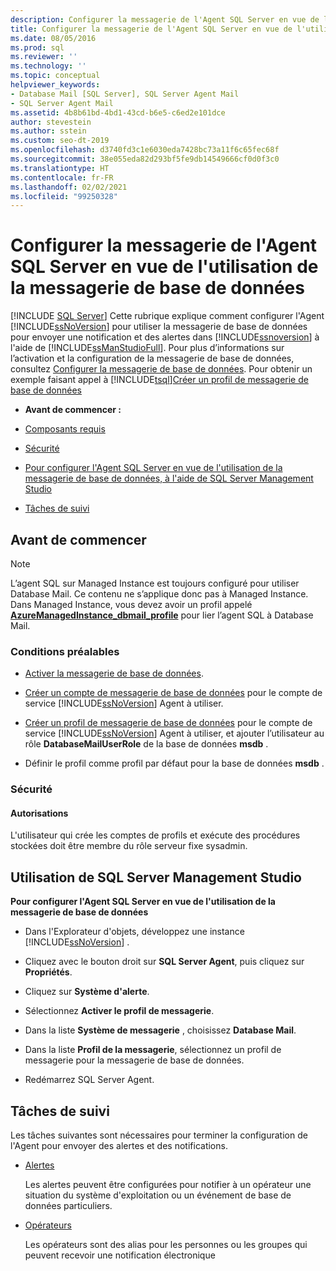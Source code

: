 ```yaml
---
description: Configurer la messagerie de l'Agent SQL Server en vue de l'utilisation de la messagerie de base de données
title: Configurer la messagerie de l'Agent SQL Server en vue de l'utilisation de la messagerie de base de données
ms.date: 08/05/2016
ms.prod: sql
ms.reviewer: ''
ms.technology: ''
ms.topic: conceptual
helpviewer_keywords:
- Database Mail [SQL Server], SQL Server Agent Mail
- SQL Server Agent Mail
ms.assetid: 4b8b61bd-4bd1-43cd-b6e5-c6ed2e101dce
author: stevestein
ms.author: sstein
ms.custom: seo-dt-2019
ms.openlocfilehash: d3740fd3c1e6030eda7428bc73a11f6c65fec68f
ms.sourcegitcommit: 38e055eda82d293bf5fe9db14549666cf0d0f3c0
ms.translationtype: HT
ms.contentlocale: fr-FR
ms.lasthandoff: 02/02/2021
ms.locfileid: "99250328"
---
```

# <a name="configure-sql-server-agent-mail-to-use-database-mail"></a>Configurer la messagerie de l'Agent SQL Server en vue de l'utilisation de la messagerie de base de données
 [!INCLUDE [SQL Server](../../includes/applies-to-version/sqlserver.md)]
  Cette rubrique explique comment configurer l'Agent [!INCLUDE[ssNoVersion](../../includes/ssnoversion-md.md)] pour utiliser la messagerie de base de données pour envoyer une notification et des alertes dans [!INCLUDE[ssnoversion](../../includes/ssnoversion-md.md)] à l'aide de [!INCLUDE[ssManStudioFull](../../includes/ssmanstudiofull-md.md)].  Pour plus d’informations sur l’activation et la configuration de la messagerie de base de données, consultez [Configurer la messagerie de base de données](../../relational-databases/database-mail/configure-database-mail.md).  Pour obtenir un exemple faisant appel à [!INCLUDE[tsql](../../includes/tsql-md.md)][Créer un profil de messagerie de base de données](../../relational-databases/database-mail/create-a-database-mail-profile.md)
  
-   **Avant de commencer :**  
  
-   [Composants requis](#Prerequisites)  
  
-   [Sécurité](#Security)  
  
-   [Pour configurer l'Agent SQL Server en vue de l'utilisation de la messagerie de base de données, à l'aide de SQL Server Management Studio](#SSMSProcedure)  
  
-   [Tâches de suivi](#Follow_Up)  
  
##  <a name="before-you-begin"></a><a name="BeforeYouBegin"></a> Avant de commencer  
  
  > [!NOTE]
  > L’agent SQL sur Managed Instance est toujours configuré pour utiliser Database Mail. Ce contenu ne s’applique donc pas à Managed Instance. Dans Managed Instance, vous devez avoir un profil appelé **[AzureManagedInstance_dbmail_profile](/azure/sql-database/sql-database-managed-instance-transact-sql-information#sql-server-agent)** pour lier l’agent SQL à Database Mail. 
  
###  <a name="prerequisites"></a><a name="Prerequisites"></a> Conditions préalables  
  
-   [Activer la messagerie de base de données](../../relational-databases/database-mail/configure-database-mail.md).  
  
-    [Créer un compte de messagerie de base de données](../../relational-databases/database-mail/create-a-database-mail-account.md) pour le compte de service [!INCLUDE[ssNoVersion](../../includes/ssnoversion-md.md)] Agent à utiliser.  
  
-   [Créer un profil de messagerie de base de données](../../relational-databases/database-mail/create-a-database-mail-profile.md) pour le compte de service [!INCLUDE[ssNoVersion](../../includes/ssnoversion-md.md)] Agent à utiliser, et ajouter l’utilisateur au rôle **DatabaseMailUserRole** de la base de données **msdb** .
  
-   Définir le profil comme profil par défaut pour la base de données **msdb** .  
  
###  <a name="security"></a><a name="Security"></a> Sécurité  
  
####  <a name="permissions"></a><a name="Permissions"></a> Autorisations  
 L'utilisateur qui crée les comptes de profils et exécute des procédures stockées doit être membre du rôle serveur fixe sysadmin.  
  
##  <a name="using-sql-server-management-studio"></a><a name="SSMSProcedure"></a> Utilisation de SQL Server Management Studio  
 **Pour configurer l'Agent SQL Server en vue de l'utilisation de la messagerie de base de données**  
  
-   Dans l'Explorateur d'objets, développez une instance [!INCLUDE[ssNoVersion](../../includes/ssnoversion-md.md)] .  
  
-   Cliquez avec le bouton droit sur **SQL Server Agent**, puis cliquez sur **Propriétés**.  
  
-   Cliquez sur **Système d'alerte**.  
  
-   Sélectionnez **Activer le profil de messagerie**.  
  
-   Dans la liste **Système de messagerie** , choisissez **Database Mail**.  
  
-   Dans la liste **Profil de la messagerie**, sélectionnez un profil de messagerie pour la messagerie de base de données. 
  
-   Redémarrez SQL Server Agent.  
  
##  <a name="follow-up-tasks"></a><a name="Follow_Up"></a> Tâches de suivi  
 Les tâches suivantes sont nécessaires pour terminer la configuration de l'Agent pour envoyer des alertes et des notifications.  
  
-   [Alertes](../../ssms/agent/alerts.md)  
  
     Les alertes peuvent être configurées pour notifier à un opérateur une situation du système d'exploitation ou un événement de base de données particuliers.  
  
-   [Opérateurs](../../ssms/agent/operators.md)  
  
     Les opérateurs sont des alias pour les personnes ou les groupes qui peuvent recevoir une notification électronique  
  
